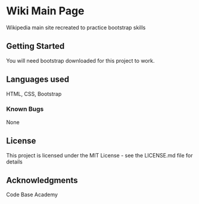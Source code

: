 # Wiki Main Page
Wikipedia main site recreated to practice bootstrap skills

## Getting Started
You will need bootstrap downloaded for this project to work.

## Languages used
HTML, CSS, Bootstrap

### Known Bugs
None 

## License
This project is licensed under the MIT License - see the LICENSE.md file for details

## Acknowledgments
Code Base Academy